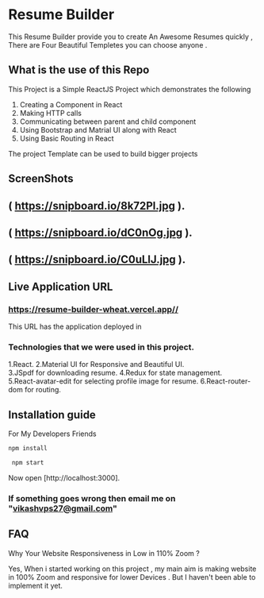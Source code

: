 # Resume Builder 
This Resume Builder provide you to create An Awesome Resumes quickly , There are Four Beautiful Templetes you can choose anyone .

## What is the use of this Repo

This Project is a Simple ReactJS Project which demonstrates the following

1. Creating a Component in React
2. Making HTTP calls
3. Communicating between parent and child component
4. Using Bootstrap and Matrial UI along with React
5. Using Basic Routing in React

The project Template can be used to build bigger projects


## ScreenShots

  ## ( https://snipboard.io/8k72Pl.jpg ).
 
  ## ( https://snipboard.io/dC0nOg.jpg ).
 
  ## ( https://snipboard.io/C0uLlJ.jpg ).


## Live Application URL

### https://resume-builder-wheat.vercel.app//

This URL has the application deployed in

### Technologies that we were used in this project.

  1.React.
  2.Material UI for Responsive and Beautiful UI.  
  3.JSpdf for downloading resume. 
  4.Redux for state management.  
  5.React-avatar-edit for selecting profile image for resume.
  6.React-router-dom for routing.

  

## Installation guide

For My Developers Friends

```sh
npm install

 npm start
```
Now open [http://localhost:3000].


### If something goes wrong then email me on "vikashvps27@gmail.com"

##     FAQ

Why Your Website Responsiveness in Low in 110% Zoom ?

Yes, When i started working on this project , my main aim is making website in 100% Zoom and responsive for lower Devices . But I haven't been able to implement it yet.

